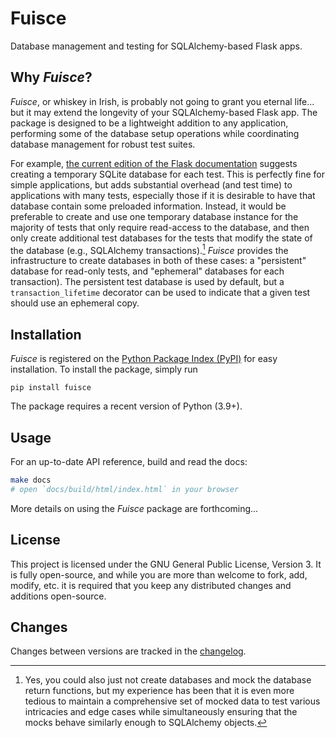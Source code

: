 # Fuisce

Database management and testing for SQLAlchemy-based Flask apps.


## Why _Fuisce_?

_Fuisce_, or whiskey in Irish, is probably not going to grant you eternal life... but it may extend the longevity of your SQLAlchemy-based Flask app.
The package is designed to be a lightweight addition to any application, performing some of the database setup operations while coordinating database management for robust test suites.

For example, [the current edition of the Flask documentation](https://flask.palletsprojects.com/en/2.3.x/tutorial/tests/#setup-and-fixtures) suggests creating a temporary SQLite database for each test.
This is perfectly fine for simple applications, but adds substantial overhead (and test time) to applications with many tests, especially those if it is desirable to have that database contain some preloaded information.
Instead, it would be preferable to create and use one temporary database instance for the majority of tests that only require read-access to the database, and then only create additional test databases for the tests that modify the state of the database (e.g., SQLAlchemy transactions).[^mocking]
_Fuisce_ provides the infrastructure to create databases in both of these cases: a "persistent" database for read-only tests, and "ephemeral" databases for each transaction).
The persistent test database is used by default, but a `transaction_lifetime` decorator can be used to indicate that a given test should use an ephemeral copy.

[^mocking]: Yes, you could also just not create databases and mock the database return functions, but my experience has been that it is even more tedious to maintain a comprehensive set of mocked data to test various intricacies and edge cases while simultaneously ensuring that the mocks behave similarly enough to SQLAlchemy objects.


## Installation

_Fuisce_ is registered on the [Python Package Index (PyPI)](https://pypi.org/project/fuisce) for easy installation.
To install the package, simply run

```
pip install fuisce
```

The package requires a recent version of Python (3.9+).


## Usage

For an up-to-date API reference, build and read the docs:

```bash
make docs
# open `docs/build/html/index.html` in your browser
```

More details on using the _Fuisce_ package are forthcoming...



## License

This project is licensed under the GNU General Public License, Version 3.
It is fully open-source, and while you are more than welcome to fork, add, modify, etc. it is required that you keep any distributed changes and additions open-source.


## Changes

Changes between versions are tracked in the [changelog](CHANGELOG.md).
